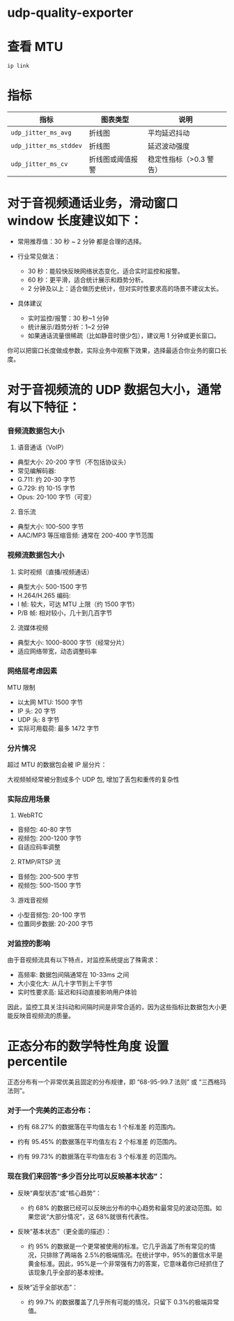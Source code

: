<!-- @format -->

# udp-quality-exporter

# 查看 MTU

```
ip link

```
# 指标

| 指标                     | 图表类型     | 说明             |
| ---------------------- | -------- | -------------- |
| `udp_jitter_ms_avg`    | 折线图      | 平均延迟抖动         |
| `udp_jitter_ms_stddev` | 折线图      | 延迟波动强度         |
| `udp_jitter_ms_cv`     | 折线图或阈值报警 | 稳定性指标（>0.3 警告） |

# 对于音视频通话业务，滑动窗口 window 长度建议如下：

- 常用推荐值：30 秒 ~ 2 分钟 都是合理的选择。
- 行业常见做法：
  - 30 秒：能较快反映网络状态变化，适合实时监控和报警。
  - 60 秒：更平滑，适合统计展示和趋势分析。
  - 2 分钟及以上：适合做历史统计，但对实时性要求高的场景不建议太长。

- 具体建议
  - 实时监控/报警：30 秒~1 分钟
  - 统计展示/趋势分析：1~2 分钟
  - 如果通话流量很稀疏（比如静音时很少包），建议用 1 分钟或更长窗口。

你可以把窗口长度做成参数，实际业务中观察下效果，选择最适合你业务的窗口长度。

# 对于音视频流的 UDP 数据包大小，通常有以下特征：

### 音频流数据包大小

1. 语音通话（VoIP）

- 典型大小: 20-200 字节（不包括协议头）
- 常见编解码器:
- G.711: 约 20-30 字节
- G.729: 约 10-15 字节
- Opus: 20-100 字节（可变）

2. 音乐流

- 典型大小: 100-500 字节
- AAC/MP3 等压缩音频: 通常在 200-400 字节范围

### 视频流数据包大小

1. 实时视频（直播/视频通话）

- 典型大小: 500-1500 字节
- H.264/H.265 编码:
- I 帧: 较大，可达 MTU 上限（约 1500 字节）
- P/B 帧: 相对较小，几十到几百字节

2. 流媒体视频

- 典型大小: 1000-8000 字节（经常分片）
- 适应网络带宽，动态调整码率

### 网络层考虑因素

MTU 限制

- 以太网 MTU: 1500 字节
- IP 头: 20 字节
- UDP 头: 8 字节
- 实际可用载荷: 最多 1472 字节

### 分片情况

超过 MTU 的数据包会被 IP 层分片：

大视频帧经常被分割成多个 UDP 包, 增加了丢包和重传的复杂性

### 实际应用场景

1. WebRTC

  - 音频包: 40-80 字节
  - 视频包: 200-1200 字节
  - 自适应码率调整

2. RTMP/RTSP 流

  - 音频包: 200-500 字节
  - 视频包: 500-1500 字节

3. 游戏音视频

  - 小型音频包: 20-100 字节
  - 位置同步数据: 20-200 字节

### 对监控的影响

由于音视频流具有以下特点，对监控系统提出了殊需求：

- 高频率: 数据包间隔通常在 10-33ms 之间
- 大小变化大: 从几十字节到上千字节
- 实时性要求高: 延迟和抖动直接影响用户体验

因此，监控工具关注抖动和间隔时间是非常合适的，因为这些指标比数据包大小更能反映音视频流的质量。

# 正态分布的数学特性角度 设置 percentile

正态分布有一个非常优美且固定的分布规律，即 “68-95-99.7 法则” 或 “三西格玛法则”。

### 对于一个完美的正态分布：

- 约有 68.27% 的数据落在平均值左右 1 个标准差 的范围内。

- 约有 95.45% 的数据落在平均值左右 2 个标准差 的范围内。

- 约有 99.73% 的数据落在平均值左右 3 个标准差 的范围内。

### 现在我们来回答“多少百分比可以反映基本状态”：

- 反映“典型状态”或“核心趋势”：

  - 约 68% 的数据已经可以反映出分布的中心趋势和最常见的波动范围。如果您说“大部分情况”，这 68%就很有代表性。

- 反映“基本状态”（更全面的描述）：

  - 约 95% 的数据是一个更常被使用的标准。它几乎涵盖了所有常见的情况，只排除了两端各 2.5%的极端情况。在统计学中，95%的置信水平是黄金标准。因此，95%是一个非常强有力的答案，它意味着你已经抓住了该现象几乎全部的基本规律。

- 反映“近乎全部状态”：
  - 约 99.7% 的数据覆盖了几乎所有可能的情况，只留下 0.3%的极端异常值。
